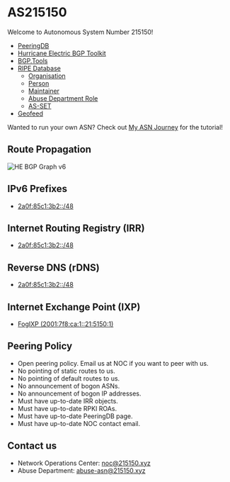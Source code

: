 # AS215150
Welcome to Autonomous System Number 215150!

* [PeeringDB](https://www.peeringdb.com/net/35860)
* [Hurricane Electric BGP Toolkit](https://bgp.he.net/AS215150)
* [BGP.Tools](https://bgp.tools/as/215150)
* [RIPE Database](https://apps.db.ripe.net/db-web-ui/lookup?source=ripe&key=AS215150&type=aut-num)
   * [Organisation](https://apps.db.ripe.net/db-web-ui/lookup?source=ripe&key=ORG-SM511-RIPE&type=organisation)
   * [Person](https://apps.db.ripe.net/db-web-ui/lookup?source=ripe&key=SM40205-RIPE&type=person)
   * [Maintainer](https://apps.db.ripe.net/db-web-ui/lookup?source=ripe&key=MAURIN-MNT&type=mntner)
   * [Abuse Department Role](https://apps.db.ripe.net/db-web-ui/lookup?source=ripe&key=SMAD1-RIPE&type=role)
   * [AS-SET](https://apps.db.ripe.net/db-web-ui/lookup?source=ripe&key=AS215150:AS-MAURIN&type=as-set)
* [Geofeed](https://as.215150.xyz/geofeed.csv)

Wanted to run your own ASN? Check out [My ASN Journey](https://www.animmouse.com/p/my-asn-journey/) for the tutorial!

## Route Propagation
![HE BGP Graph v6](https://bgp.he.net/graphs/as215150-ipv6.svg)

## IPv6 Prefixes
* [2a0f:85c1:3b2::/48](https://apps.db.ripe.net/db-web-ui/lookup?source=ripe&key=2a0f:85c1:3b2::%2F48&type=inet6num)

## Internet Routing Registry (IRR)
* [2a0f:85c1:3b2::/48](https://apps.db.ripe.net/db-web-ui/lookup?source=ripe&key=2a0f:85c1:3b2::%2F48AS215150&type=route6)

## Reverse DNS (rDNS)
* [2a0f:85c1:3b2::/48](https://apps.db.ripe.net/db-web-ui/lookup?source=RIPE&key=2.b.3.0.1.c.5.8.f.0.a.2.ip6.arpa&type=domain)

## Internet Exchange Point (IXP)
* [FogIXP (2001:7f8:ca:1::21:5150:1)](https://manager.fogixp.org/customer/detail/431)

## Peering Policy
* Open peering policy. Email us at NOC if you want to peer with us.
* No pointing of static routes to us.
* No pointing of default routes to us.
* No announcement of bogon ASNs.
* No announcement of bogon IP addresses.
* Must have up-to-date IRR objects.
* Must have up-to-date RPKI ROAs.
* Must have up-to-date PeeringDB page.
* Must have up-to-date NOC contact email.

## Contact us
* Network Operations Center: [noc@215150.xyz](mailto:noc@215150.xyz)
* Abuse Department: [abuse-asn@215150.xyz](mailto:abuse-asn@215150.xyz)